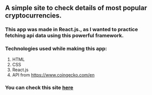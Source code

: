 ## A simple site to check details of most popular cryptocurrencies.
### This app was made in React.js., as I wanted to practice fetching api data using this powerful framework.

### Technologies used while making this app:
1. HTML
2. CSS
3. React.js
4. API from https://www.coingecko.com/en

### You can check this site [here](https://cryptojs.netlify.app/)
